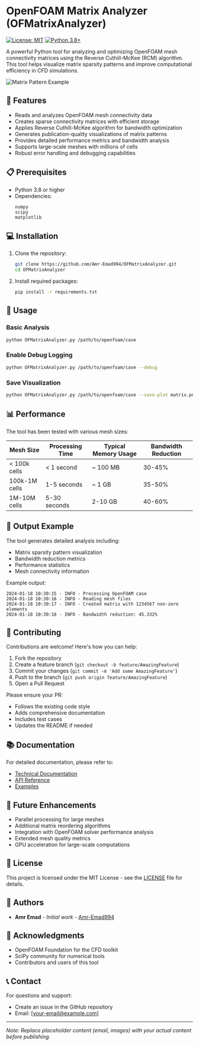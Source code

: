 # OpenFOAM Matrix Analyzer (OFMatrixAnalyzer)

[![License: MIT](https://img.shields.io/badge/License-MIT-yellow.svg)](https://opensource.org/licenses/MIT)
[![Python 3.8+](https://img.shields.io/badge/python-3.8+-blue.svg)](https://www.python.org/downloads/)

A powerful Python tool for analyzing and optimizing OpenFOAM mesh connectivity matrices using the Reverse Cuthill-McKee (RCM) algorithm. This tool helps visualize matrix sparsity patterns and improve computational efficiency in CFD simulations.

![Matrix Pattern Example](https://raw.githubusercontent.com/Amr-Emad994/OFMatrixAnalyzer/main/examples/matrix_pattern.png)

## 🚀 Features

- Reads and analyzes OpenFOAM mesh connectivity data
- Creates sparse connectivity matrices with efficient storage
- Applies Reverse Cuthill-McKee algorithm for bandwidth optimization
- Generates publication-quality visualizations of matrix patterns
- Provides detailed performance metrics and bandwidth analysis
- Supports large-scale meshes with millions of cells
- Robust error handling and debugging capabilities

## 📋 Prerequisites

- Python 3.8 or higher
- Dependencies:
  ```
  numpy
  scipy
  matplotlib
  ```

## 💻 Installation

1. Clone the repository:
   ```bash
   git clone https://github.com/Amr-Emad994/OFMatrixAnalyzer.git
   cd OFMatrixAnalyzer
   ```

2. Install required packages:
   ```bash
   pip install -r requirements.txt
   ```

## 🔧 Usage

### Basic Analysis
```bash
python OFMatrixAnalyzer.py /path/to/openfoam/case
```

### Enable Debug Logging
```bash
python OFMatrixAnalyzer.py /path/to/openfoam/case --debug
```

### Save Visualization
```bash
python OFMatrixAnalyzer.py /path/to/openfoam/case --save-plot matrix.png
```

## 📊 Performance

The tool has been tested with various mesh sizes:

| Mesh Size     | Processing Time | Typical Memory Usage | Bandwidth Reduction |
|--------------|-----------------|---------------------|-------------------|
| < 100k cells | < 1 second     | ~ 100 MB           | 30-45%           |
| 100k-1M cells| 1-5 seconds    | ~ 1 GB             | 35-50%           |
| 1M-10M cells | 5-30 seconds   | 2-10 GB            | 40-60%           |

## 📝 Output Example

The tool generates detailed analysis including:

- Matrix sparsity pattern visualization
- Bandwidth reduction metrics
- Performance statistics
- Mesh connectivity information

Example output:
```
2024-01-18 10:30:15 - INFO - Processing OpenFOAM case
2024-01-18 10:30:16 - INFO - Reading mesh files
2024-01-18 10:30:17 - INFO - Created matrix with 1234567 non-zero elements
2024-01-18 10:30:18 - INFO - Bandwidth reduction: 45.332%
```

## 🤝 Contributing

Contributions are welcome! Here's how you can help:

1. Fork the repository
2. Create a feature branch (`git checkout -b feature/AmazingFeature`)
3. Commit your changes (`git commit -m 'Add some AmazingFeature'`)
4. Push to the branch (`git push origin feature/AmazingFeature`)
5. Open a Pull Request

Please ensure your PR:
- Follows the existing code style
- Adds comprehensive documentation
- Includes test cases
- Updates the README if needed

## 📚 Documentation

For detailed documentation, please refer to:
- [Technical Documentation](docs/technical.md)
- [API Reference](docs/api.md)
- [Examples](examples/)

## 🔮 Future Enhancements

- Parallel processing for large meshes
- Additional matrix reordering algorithms
- Integration with OpenFOAM solver performance analysis
- Extended mesh quality metrics
- GPU acceleration for large-scale computations

## 📄 License

This project is licensed under the MIT License - see the [LICENSE](LICENSE) file for details.

## 👥 Authors

- **Amr Emad** - *Initial work* - [Amr-Emad994](https://github.com/Amr-Emad994)

## 🙏 Acknowledgments

- OpenFOAM Foundation for the CFD toolkit
- SciPy community for numerical tools
- Contributors and users of this tool

## 📞 Contact

For questions and support:
- Create an issue in the GitHub repository
- Email: [your-email@example.com]

---
*Note: Replace placeholder content (email, images) with your actual content before publishing.*
